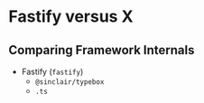 # Fastify versus X

## Comparing Framework Internals

- Fastify (`fastify`)
  - `@sinclair/typebox`
  - `.ts`
